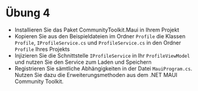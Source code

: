 # Übung 4

- Installieren Sie das Paket CommunityToolkit.Maui in Ihrem Projekt
- Kopieren Sie aus den Beispieldateien im Ordner `Profile` die Klassen `Profile`, `IProfileService.cs` und `ProfileService.cs` in den Ordner `Profile` Ihres Projekts
- Injizieren Sie die Schnittstelle `IProfileService` in Ihr `ProfileViewModel` und nutzen Sie den Service zum Laden und Speichern
- Registrieren Sie sämtliche Abhängigkeiten in der Datei `MauiProgram.cs`. Nutzen Sie dazu die Erweiterungsmethoden aus dem .NET MAUI Community Toolkit.